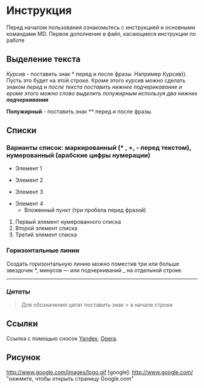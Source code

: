 # Инструкция 
Перед началом пользования ознакомьтесь с инструкцией и основными командами MD. Первое дополнение в файл, касающиеся инструкции по работе

## Выделение текста
*Курсив* - поставить знак * перед и после фразы. Например *Курсив*)). Пусть это будет на этой строке. Кроме этого курсив можно сделать знаком _перед и после текста поставить нижнее подчерикавание и ероме этого можно слово выделить полужирным используя два нижних **подчеркивания**_


**Полужирный** - поставить знак ** перед и после фразы.

## Списки  
### Варианты список: маркированный (* , +, - перед текстом), нумерованный (арабские цифры нумерации) 
* Элемент 1  
+ Элемент 2    
* Элемент 3    
- Элемент 4
  * Вложенный пункт (три пробела перед фразой)  
1. Первый элемент нумерованного списка
2. Второй элемент списка
3. Третий элемент списка

### **Горизонтальные линии**  
Создать горизонтальную линию можно поместив три или больше звездочек *, минусов — или подчеркиваний _ на отдельной строке.
* * * * * * *

### ***Цитаты***
> Для обозначения цитат поставить знак > в начале строки

## Ссылки
Ссылка с помощью сносок [Yandex][1], [Opera][2].

[1]: http://yandex.ru/        "Yandex"
[2]: http://Opera.com/  "Opera"



## Рисунок

http://www.google.com/images/logo.gif
[google]: http://www.google.com/ "нажмите, чтобы открыть страницу  Google.com"


